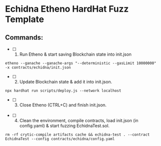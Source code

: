 # Echidna Etheno HardHat Fuzz Template

## Commands:
- [ ] 1. Run Etheno & start saving Blockchain state into init.json
```
etheno --ganache --ganache-args "--deterministic --gasLimit 10000000" -x contracts/echidna/init.json
```
- [ ] 2. Update Blockchain state & add it into init.json.
```
npx hardhat run scripts/deploy.js --network localhost
```
- [ ] 3. Close Etheno (CTRL+C) and finish init.json.
<br></br>
- [ ] 4. Clean the environment, compile contracts, load init.json (in config.yaml) & start fuzzing EchidnaTest.sol.
```
rm -rf crytic-compile artifacts cache && echidna-test . --contract EchidnaTest --config contracts/echidna/config.yaml
```

